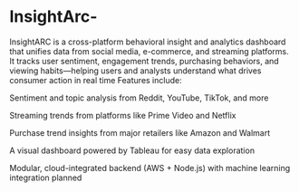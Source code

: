 # InsightArc-
InsightARC is a cross-platform behavioral insight and analytics dashboard that unifies data from social media, e-commerce, and streaming platforms. It tracks user sentiment, engagement trends, purchasing behaviors, and viewing habits—helping users and analysts understand what drives consumer action in real time
Features include:

Sentiment and topic analysis from Reddit, YouTube, TikTok, and more

Streaming trends from platforms like Prime Video and Netflix

Purchase trend insights from major retailers like Amazon and Walmart

A visual dashboard powered by Tableau for easy data exploration

Modular, cloud-integrated backend (AWS + Node.js) with machine learning integration planned
